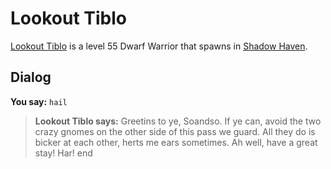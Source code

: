 # Lookout Tiblo



[Lookout Tiblo](/npc/150048) is a level 55 Dwarf Warrior that spawns in [Shadow Haven](/zone/150).



## Dialog

**You say:** `hail`



>**Lookout Tiblo says:** Greetins to ye, Soandso. If ye can, avoid the two crazy gnomes on the other side of this pass we guard. All they do is bicker at each other, herts me ears sometimes. Ah well, have a great stay! Har!
end

